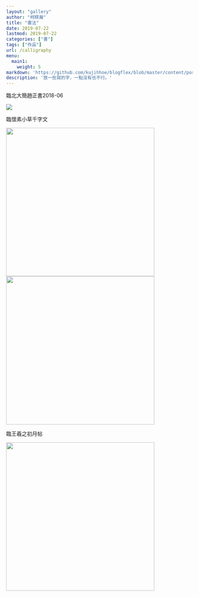 ```yaml
---
layout: "gallery"
author: "柯棋瀚"
title: "書法"
date: 2019-07-22
lastmod: 2019-07-22
categories: ["書"]
tags: ["作品"]
url: /calligraphy
menu:
  main1:
    weight: 5
markdown: 'https://github.com/kujihhoe/blogflex/blob/master/content/post/calligraphy.md'
description: '放一些寫的字，一點沒有也不行。'
---
```


<div class="gallery">
<div class="gallery-card">
<p>臨北大簡<v>趙正書</v><date>2018-06</date></p>
<img src="https://pic3.superbed.cn/item/5d359db2451253d178943143.jpg">
</div>

<div class="gallery-card">
<p>臨<v>懷素小草千字文</v></p>
<img src="https://pic3.superbed.cn/item/5d359db2451253d17894314b.jpg" height="400">

<img src="https://pic3.superbed.cn/item/5d359db2451253d17894313f.jpg" height="400">
</div>

<div class="gallery-card">
<p>臨王羲之<v>初月帖</v></p>
<img src="https://pic3.superbed.cn/item/5d359db2451253d178943147.jpg" height="400">
</div>
</div>

